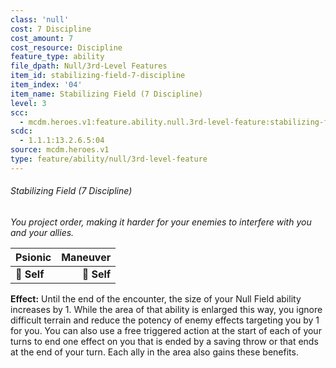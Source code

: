 ```yaml
---
class: 'null'
cost: 7 Discipline
cost_amount: 7
cost_resource: Discipline
feature_type: ability
file_dpath: Null/3rd-Level Features
item_id: stabilizing-field-7-discipline
item_index: '04'
item_name: Stabilizing Field (7 Discipline)
level: 3
scc:
  - mcdm.heroes.v1:feature.ability.null.3rd-level-feature:stabilizing-field-7-discipline
scdc:
  - 1.1.1:13.2.6.5:04
source: mcdm.heroes.v1
type: feature/ability/null/3rd-level-feature
---
```


###### Stabilizing Field (7 Discipline)

*You project order, making it harder for your enemies to interfere with you and your allies.*

| **Psionic** | **Maneuver** |
| ----------- | -----------: |
| **📏 Self** |  **🎯 Self** |

**Effect:** Until the end of the encounter, the size of your Null Field ability increases by 1. While the area of that ability is enlarged this way, you ignore difficult terrain and reduce the potency of enemy effects targeting you by 1 for you. You can also use a free triggered action at the start of each of your turns to end one effect on you that is ended by a saving throw or that ends at the end of your turn. Each ally in the area also gains these benefits.
